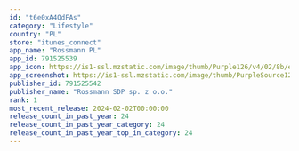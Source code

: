 ```yaml
---
id: "t6e0xA4QdFAs"
category: "Lifestyle"
country: "PL"
store: "itunes_connect"
app_name: "Rossmann PL"
app_id: 791525539
app_icon: https://is1-ssl.mzstatic.com/image/thumb/Purple126/v4/02/8b/e2/028be2e9-1e44-6235-f729-0a18da4d2b84/AppIcon-0-0-1x_U007emarketing-0-2-0-sRGB-85-220.png/1024x1024bb.png
app_screenshot: https://is1-ssl.mzstatic.com/image/thumb/PurpleSource126/v4/3e/2e/48/3e2e48a0-2c0d-6f98-5f39-0ce0bae0f12a/064489db-c679-43bc-a093-915cc42d7126_AppStore_1.png/1284x2778bb.png
publisher_id: 791525542
publisher_name: "Rossmann SDP sp. z o.o."
rank: 1
most_recent_release: 2024-02-02T00:00:00
release_count_in_past_year: 24
release_count_in_past_year_category: 24
release_count_in_past_year_top_in_category: 24
---
```

